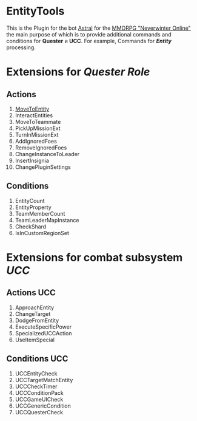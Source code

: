 # **EntityTools**

This is the Plugin for the bot [Astral](https://www.neverwinter-bot.com/forums/index.php) for the [MMORPG "Neverwinter Online"](https://www.arcgames.com/en/games/neverwinter/news) the main purpose of which is to provide additional commands and conditions for **Quester** и **UCC**. For example, Commands for ___Entity___ processing.

# **Extensions for *Quester Role***

## **Actions**
1. [MoveToEntity](./Quester/Actions/MoveToEntity-EN.md)
2. InteractEntities
3. MoveToTeammate
4. PickUpMissionExt
5. TurnInMissionExt
6. AddIgnoredFoes
7. RemoveIgnoredFoes
8. ChangeInstanceToLeader
9. InsertInsignia
10. ChangePluginSettings

## **Conditions**
1. EntityCount
2. EntityProperty
3. TeamMemberCount
4. TeamLeaderMapInstance
5. CheckShard
6. IsInCustomRegionSet

# **Extensions for combat subsystem *UCC***

## **Actions UCC**
1. ApproachEntity
2. ChangeTarget
3. DodgeFromEntity
4. ExecuteSpecificPower
5. SpecializedUCCAction
6. UseItemSpecial

## **Conditions UCC**
1. UCCEntityCheck
2. UCCTargetMatchEntity
3. UCCCheckTimer
4. UCCConditionPack
5. UCCGameUICheck
6. UCCGenericCondition
7. UCCQuesterCheck
